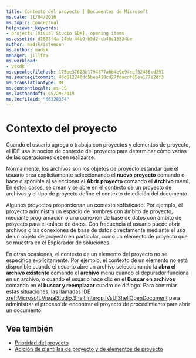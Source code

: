 ```yaml
---
title: Contexto del proyecto | Documentos de Microsoft
ms.date: 11/04/2016
ms.topic: conceptual
helpviewer_keywords:
- projects [Visual Studio SDK], opening items
ms.assetid: d1803f4a-24eb-44b0-b5d2-cb40c15534be
author: madskristensen
ms.author: madsk
manager: jillfra
ms.workload:
- vssdk
ms.openlocfilehash: 175ee37628b1794377a6b4e9e94cef52466cd291
ms.sourcegitcommit: 40d612240dc5bea418cd27fdacdf85ea177e2df3
ms.translationtype: MT
ms.contentlocale: es-ES
ms.lasthandoff: 05/29/2019
ms.locfileid: "66328354"
---
```

# <a name="project-context"></a>Contexto del proyecto
Cuando el usuario agrega o trabaja con proyectos y elementos de proyecto, el IDE usa la noción de contexto del proyecto para determinar cómo varias de las operaciones deben realizarse.

 Normalmente, los archivos son los objetos de proyecto estándar que el usuario crea explícitamente seleccionando el **nuevo proyecto** comando o hace disponible al seleccionar el **Abrir proyecto** comando el  **Archivo** menú. En estos casos, se crean y se abre en el contexto de un proyecto de archivos y el tipo de proyecto define el contexto de edición del documento.

 Algunos proyectos proporcionan un contexto sofisticado. Por ejemplo, el proyecto administra un espacio de nombres con ámbito de proyecto, mediante programación o una conexión de base de datos con ámbito de proyecto para el enlace de datos. Con frecuencia el usuario puede abrir archivos o las conexiones de base de datos directamente mediante el uso de un objeto de proyecto en particular, como un elemento de proyecto que se muestra en el Explorador de soluciones.

 En otras ocasiones, el contexto de un elemento del proyecto no se especifica explícitamente. Por ejemplo, el contexto de un elemento no está disponible cuando el usuario abre un archivo seleccionando la **abra el archivo existente** comando el **archivo** menú cuando el depurador funciona en un archivo, o cuando el usuario hace clic en el **Buscar en archivos** comando en el **buscar y reemplazar** cuadro de diálogo. Para controlar estas situaciones, las llamadas IDE <xref:Microsoft.VisualStudio.Shell.Interop.IVsUIShellOpenDocument> para administrar el proceso de encontrar el proyecto de procedimiento para abrir un documento.

## <a name="see-also"></a>Vea también
- [Prioridad del proyecto](../../extensibility/internals/project-priority.md)
- [Adición de plantillas de proyecto y de elementos de proyecto](../../extensibility/internals/adding-project-and-project-item-templates.md)